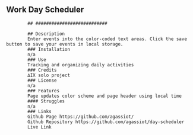   ## Work Day Scheduler

            ## ###########################

            ## Description
            Enter events into the color-coded text areas. Click the save button to save your events in local storage.
            ### Installation
            n/a
            ### Use
            Tracking and organizing daily activities
            ### Credits
            ∆IX solo project
            ### License
            n/a
            ### Features
            Page updates color scheme and page header using local time
            #### Struggles
            n/a
            ### Links
            Github Page https://github.com/agassiot/
            Github Repository https://github.com/agassiot/day-scheduler
            Live Link
